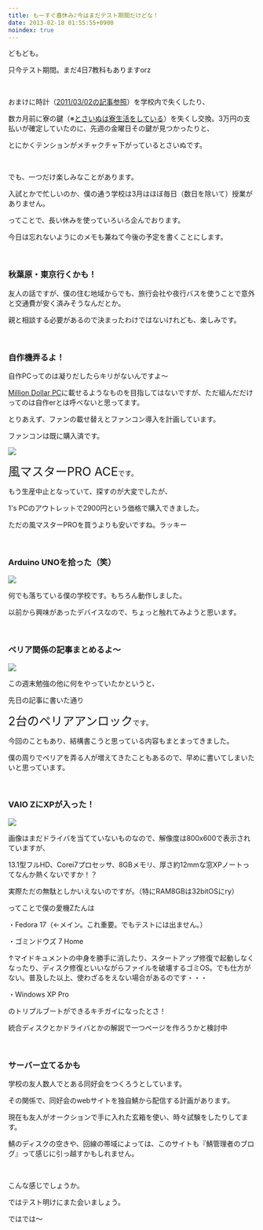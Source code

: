 ```yaml
---
title: もーすぐ春休み♪今はまだテスト期間だけどな！
date: 2013-02-18 01:55:55+0900
noindex: true
---
```

<p>どもども。</p>
<p>只今テスト期間。まだ4日7教科もありますorz</p>
<p>&nbsp;</p>
<p>おまけに時計（<a href="http://www5.pf-x.net/~tosainu/index.php/view/196">2011/03/02の記事参照</a>）を学校内で失くしたり、</p>
<p>数カ月前に寮の鍵（※<a href="http://www5.pf-x.net/~tosainu/index.php/view/203">とさいぬは寮生活をしている</a>）を失くし交換。3万円の支払いが確定していたのに、先週の金曜日その鍵が見つかったりと、</p>
<p>とにかくテンションがメチャクチャ下がっているとさいぬです。</p>
<p>&nbsp;</p>
<p>でも、一つだけ楽しみなことがあります。</p>
<p>入試とかで忙しいのか、僕の通う学校は3月はほぼ毎日（数日を除いて）授業がありません。</p>
<p>ってことで、長い休みを使っていろいろ企んでおります。</p>
<p>今日は忘れないようにのメモも兼ねて今後の予定を書くことにします。</p>
<p>&nbsp;</p>
<h3>秋葉原・東京行くかも！</h3>
<p>友人の話ですが、僕の住む地域からでも、旅行会社や夜行バスを使うことで意外と交通費が安く済みそうなんだとか。</p>
<p>親と相談する必要があるので決まったわけではないけれども、楽しみです。</p>
<p>&nbsp;</p>
<h3>自作機弄るよ！</h3>
<p>自作PCってのは凝りだしたらキリがないんですよ〜</p>
<p><a href="http://www.million-dollar-pc.com/">Million Dollar PC</a>に載せるようなものを目指してはないですが、ただ組んだだけってのは自作erとは呼べないと思ってます。</p>
<p>とりあえず、ファンの載せ替えとファンコン導入を計画しています。</p>
<p>ファンコンは既に購入済です。</p>

![](./DSC07071.JPG)

<p><span style="font-size:24px;">風マスターPRO ACE</span>です。</p>
<p>もう生産中止となっていて、探すのが大変でしたが、</p>
<p>1's PCのアウトレットで2900円という価格で購入できました。</p>
<p>ただの風マスターPROを買うよりも安いですね。ラッキー</p>
<p>&nbsp;</p>
<h3>Arduino UNOを拾った（笑）</h3>

![](./DSC07072.JPG)

<p>何でも落ちている僕の学校です。もちろん動作しました。</p>
<p>以前から興味があったデバイスなので、ちょっと触れてみようと思います。</p>
<p>&nbsp;</p>
<h3>ペリア関係の記事まとめるよ〜</h3>

![](./DSC07073.JPG)

<p>この週末勉強の他に何をやっていたかというと、</p>
<p>先日の記事に書いた通り</p>
<p><span style="font-size:24px;">2台のペリアアンロック</span>です。</p>
<p>今回のこともあり、結構書こうと思っている内容もまとまってきました。</p>
<p>僕の周りでペリアを弄る人が増えてきたこともあるので、早めに書いてしまいたいと思っています。</p>
<p>&nbsp;</p>
<h3>VAIO ZにXPが入った！</h3>

![](./DSC07055.JPG)

<p>画像はまだドライバを当てていないものなので、解像度は800x600で表示されていますが、</p>
<p>13.1型フルHD、Corei7プロセッサ、8GBメモリ、厚さ約12mmな窓XPノートってなんか熱くないですか！？</p>
<p>実際ただの無駄としかいえないのですが。（特にRAM8GBは32bitOSにry）</p>
<p>ってことで僕の愛機Zたんは</p>
<p>・Fedora 17（←メイン。これ重要。でもテストには出ません。）</p>
<p>・ゴミンドウズ 7 Home</p>
<p>↑マイドキュメントの中身を勝手に消したり、スタートアップ修復で起動しなくなったり、ディスク修復といいながらファイルを破壊するゴミOS。でも仕方がない。普及した以上、使わざるをえない場合があるのです・・・</p>
<p>・Windows XP Pro</p>
<p>のトリプルブートができるキチガイになったとさ！</p>
<p>統合ディスクとかドライバとかの解説で一つページを作ろうかと検討中</p>
<p>&nbsp;</p>
<h3>サーバー立てるかも</h3>
<p>学校の友人数人でとある同好会をつくろうとしています。</p>
<p>その関係で、同好会のwebサイトを独自鯖から配信する計画があります。</p>
<p>現在も友人がオークションで手に入れた玄箱を使い、時々試験をしたりしてます。</p>
<p>鯖のディスクの空きや、回線の帯域によっては、このサイトも『鯖管理者のブログ』って感じに引っ越すかもしれません。</p>
<p>&nbsp;</p>
<p>こんな感じでしょうか。</p>
<p>ではテスト明けにまた会いましょう。</p>
<p>ではでは〜</p>
